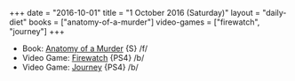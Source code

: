 +++
date = "2016-10-01"
title = "1 October 2016 (Saturday)"
layout = "daily-diet"
books = ["anatomy-of-a-murder"]
video-games = ["firewatch", "journey"]
+++

<ul>
<li class="entry books">Book: <a href="/books/anatomy-of-a-murder">Anatomy of a Murder</a> {S} /f/</li>
<li class="entry video-games">Video Game: <a href="/video-games/firewatch">Firewatch</a> {PS4} /b/</li>
<li class="entry video-games">Video Game: <a href="/video-games/journey">Journey</a> {PS4} /b/</li>
</ul>
